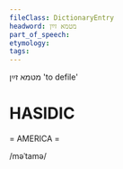 ```yaml
---
fileClass: DictionaryEntry
headword: מטמא זײַן
part_of_speech: 
etymology: 
tags: 
---
```

מטמא זײַן
'to defile'

HASIDIC
=======
= AMERICA = 

/məˈtamə/